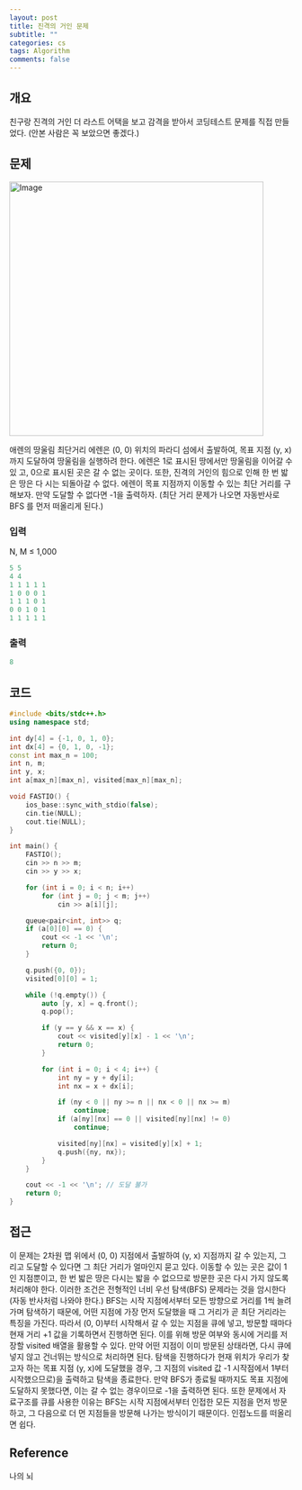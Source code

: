 ```yaml
---
layout: post
title: 진격의 거인 문제
subtitle: ""
categories: cs
tags: Algorithm
comments: false
---
```


## 개요

친구랑 진격의 거인 더 라스트 어택을 보고 감격을 받아서 코딩테스트 문제를 직접 만들었다.
(안본 사람은 꼭 보았으면 좋겠다.)

## 문제

<img width="452" alt="Image" src="https://github.com/user-attachments/assets/6e6a2347-9650-408c-83b6-e733d1c6b407" />

애렌의 땅울림 최단거리 에렌은 (0, 0) 위치의 파라디 섬에서 출발하여, 목표 지점 (y, x)까지 도달하여 땅울림을 실행하려 한다.
에렌은 1로 표시된 땅에서만 땅울림을 이어갈 수 있 고, 0으로 표시된 곳은 갈 수 없는 곳이다.
또한, 진격의 거인의 힘으로 인해 한 번 밟은 땅은 다 시는 되돌아갈 수 없다. 에렌이 목표 지점까지 이동할 수 있는 최단 거리를 구해보자. 만약 도달할 수 없다면
-1을 출력하자. (최단 거리 문제가 나오면 자동반사로 BFS 를 먼저 떠올리게 된다.)

### 입력

N, M ≤ 1,000

```cpp
5 5
4 4
1 1 1 1 1
1 0 0 0 1
1 1 1 0 1
0 0 1 0 1
1 1 1 1 1
```
### 출력

```cpp
8
```


## 코드

```cpp
#include <bits/stdc++.h>
using namespace std;

int dy[4] = {-1, 0, 1, 0};
int dx[4] = {0, 1, 0, -1};
const int max_n = 100;
int n, m;
int y, x;
int a[max_n][max_n], visited[max_n][max_n];

void FASTIO() {
    ios_base::sync_with_stdio(false);
    cin.tie(NULL);
    cout.tie(NULL);
}

int main() {
    FASTIO();
    cin >> n >> m;
    cin >> y >> x;

    for (int i = 0; i < n; i++)
        for (int j = 0; j < m; j++)
            cin >> a[i][j];

    queue<pair<int, int>> q;
    if (a[0][0] == 0) {
        cout << -1 << '\n';
        return 0;
    }

    q.push({0, 0});
    visited[0][0] = 1;

    while (!q.empty()) {
        auto [y, x] = q.front();
        q.pop();

        if (y == y && x == x) {
            cout << visited[y][x] - 1 << '\n';
            return 0;
        }

        for (int i = 0; i < 4; i++) {
            int ny = y + dy[i];
            int nx = x + dx[i];

            if (ny < 0 || ny >= n || nx < 0 || nx >= m)
                continue;
            if (a[ny][nx] == 0 || visited[ny][nx] != 0)
                continue;

            visited[ny][nx] = visited[y][x] + 1;
            q.push({ny, nx});
        }
    }

    cout << -1 << '\n'; // 도달 불가
    return 0;
}
```

## 접근

이 문제는 2차원 맵 위에서 (0, 0) 지점에서 출발하여 (y, x) 지점까지 갈 수 있는지, 
그리고 도달할 수 있다면 그 최단 거리가 얼마인지 묻고 있다. 이동할 수 있는 곳은 값이 1인 지점뿐이고, 
한 번 밟은 땅은 다시는 밟을 수 없으므로 방문한 곳은 다시 가지 않도록 처리해야 한다. 
이러한 조건은 전형적인 너비 우선 탐색(BFS) 문제라는 것을 암시한다(자동 반사처럼 나와야 한다.)
BFS는 시작 지점에서부터 모든 방향으로 거리를 1씩 늘려가며 탐색하기 때문에,
어떤 지점에 가장 먼저 도달했을 때 그 거리가 곧 최단 거리라는 특징을 가진다. 
따라서 (0, 0)부터 시작해서 갈 수 있는 지점을 큐에 넣고, 
방문할 때마다 현재 거리 +1 값을 기록하면서 진행하면 된다. 
이를 위해 방문 여부와 동시에 거리를 저장할 visited 배열을 활용할 수 있다. 
만약 어떤 지점이 이미 방문된 상태라면, 다시 큐에 넣지 않고 건너뛰는 방식으로 처리하면 된다.
탐색을 진행하다가 현재 위치가 우리가 찾고자 하는 목표 지점 (y, x)에 도달했을 경우, 그 지점의 visited 값 -1 
시작점에서 1부터 시작했으므로)을 출력하고 탐색을 종료한다. 
만약 BFS가 종료될 때까지도 목표 지점에 도달하지 못했다면, 
이는 갈 수 없는 경우이므로 -1을 출력하면 된다.
또한 문제에서 자료구조를 큐를 사용한 이유는  BFS는 시작 지점에서부터 인접한 모든 지점을 먼저 방문하고, 
그 다음으로 더 먼 지점들을 방문해 나가는 방식이기 때문이다. 인접노드를 떠올리면 쉽다.

## Reference

나의 뇌
